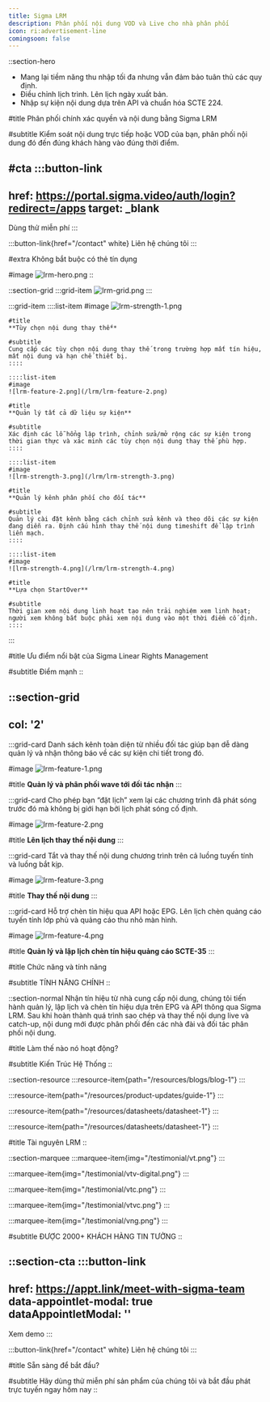 ```yaml
---
title: Sigma LRM
description: Phân phối nội dung VOD và Live cho nhà phân phối
icon: ri:advertisement-line
comingsoon: false
---
```


::section-hero
- Mang lại tiềm năng thu nhập tối đa nhưng vẫn đảm bảo tuân thủ các quy định.
- Điều chỉnh lịch trình. Lên lịch ngày xuất bản.
- Nhập sự kiện nội dung dựa trên API và chuẩn hóa SCTE 224.

#title
Phân phối chính xác quyền và nội dung bằng Sigma LRM

#subtitle
Kiểm soát nội dung trực tiếp hoặc VOD của bạn, phân phối nội dung đó đến đúng khách hàng vào đúng thời điểm.

#cta
  :::button-link
  ---
  href: https://portal.sigma.video/auth/login?redirect=/apps
  target: _blank
  ---
  Dùng thử miễn phí
  :::

  :::button-link{href="/contact" white}
  Liên hệ chúng tôi
  :::

#extra
Không bắt buộc có thẻ tín dụng

#image
![lrm-hero.png](/lrm/lrm-hero.png)
::

::section-grid
  :::grid-item
  ![lrm-grid.png](/lrm/lrm-grid.png)
  :::

  :::grid-item
    ::::list-item
    #image
    ![lrm-strength-1.png](/lrm/lrm-strength-1.png)
    
    #title
    **Tùy chọn nội dung thay thế**
    
    #subtitle
    Cung cấp các tùy chọn nội dung thay thế trong trường hợp mất tín hiệu, mất nội dung và hạn chế thiết bị.
    ::::
  
    ::::list-item
    #image
    ![lrm-feature-2.png](/lrm/lrm-feature-2.png)
    
    #title
    **Quản lý tất cả dữ liệu sự kiện**
    
    #subtitle
    Xác định các lỗ hổng lập trình, chỉnh sửa/mở rộng các sự kiện trong thời gian thực và xác minh các tùy chọn nội dung thay thế phù hợp.
    ::::
  
    ::::list-item
    #image
    ![lrm-strength-3.png](/lrm/lrm-strength-3.png)
    
    #title
    **Quản lý kênh phân phối cho đối tác**
    
    #subtitle
    Quản lý cài đặt kênh bằng cách chỉnh sửa kênh và theo dõi các sự kiện đang diễn ra. Định cấu hình thay thế nội dung timeshift để lập trình liền mạch.
    ::::
  
    ::::list-item
    #image
    ![lrm-strength-4.png](/lrm/lrm-strength-4.png)
    
    #title
    **Lựa chọn StartOver**
    
    #subtitle
    Thời gian xem nội dung linh hoạt tạo nên trải nghiệm xem linh hoạt; người xem không bắt buộc phải xem nội dung vào một thời điểm cố định.
    ::::
  :::

#title
Ưu điểm nổi bật của Sigma Linear Rights Management

#subtitle
Điểm mạnh
::

::section-grid
---
col: '2'
---
  :::grid-card
  Danh sách kênh toàn diện từ nhiều đối tác giúp bạn dễ dàng quản lý và nhận thông báo về các sự kiện chi tiết trong đó.
  
  #image
  ![lrm-feature-1.png](/lrm/lrm-feature-1.png)
  
  #title
  **Quản lý và phân phối wave tới đối tác nhận**
  :::

  :::grid-card
  Cho phép bạn “đặt lịch” xem lại các chương trình đã phát sóng trước đó mà không bị giới hạn bởi lịch phát sóng cố định.
  
  #image
  ![lrm-feature-2.png](/lrm/lrm-feature-2.png)
  
  #title
  **Lên lịch thay thế nội dung**
  :::

  :::grid-card
  Tắt và thay thế nội dung chương trình trên cả luồng tuyến tính và luồng bắt kịp.
  
  #image
  ![lrm-feature-3.png](/lrm/lrm-feature-3.png)
  
  #title
  **Thay thế nội dung**
  :::

  :::grid-card
  Hỗ trợ chèn tín hiệu qua API hoặc EPG. Lên lịch chèn quảng cáo tuyến tính lớp phủ và quảng cáo thu nhỏ màn hình.
  
  #image
  ![lrm-feature-4.png](/lrm/lrm-feature-4.png)
  
  #title
  **Quản lý và lập lịch chèn tín hiệu quảng cáo SCTE-35**
  :::

#title
Chức năng và tính năng

#subtitle
TÍNH NĂNG CHÍNH
::

::section-normal
Nhận tín hiệu từ nhà cung cấp nội dung, chúng tôi tiến hành quản lý, lập lịch và chèn tín hiệu dựa trên EPG và API thông qua Sigma LRM. Sau khi hoàn thành quá trình sao chép và thay thế nội dung live và catch-up, nội dung mới được phân phối đến các nhà đài và đối tác phân phối nội dung.

#title
Làm thế nào nó hoạt động?

#subtitle
Kiến Trúc Hệ Thống
::

::section-resource
  :::resource-item{path="/resources/blogs/blog-1"}
  :::

  :::resource-item{path="/resources/product-updates/guide-1"}
  :::

  :::resource-item{path="/resources/datasheets/datasheet-1"}
  :::

  :::resource-item{path="/resources/datasheets/datasheet-1"}
  :::

#title
Tài nguyên LRM
::

::section-marquee
  :::marquee-item{img="/testimonial/vt.png"}
  :::

  :::marquee-item{img="/testimonial/vtv-digital.png"}
  :::

  :::marquee-item{img="/testimonial/vtc.png"}
  :::

  :::marquee-item{img="/testimonial/vtvc.png"}
  :::

  :::marquee-item{img="/testimonial/vng.png"}
  :::

#subtitle
ĐƯỢC 2000+ KHÁCH HÀNG TIN TƯỞNG
::

::section-cta
  :::button-link
  ---
  href: https://appt.link/meet-with-sigma-team
  data-appointlet-modal: true
  dataAppointletModal: ''
  ---
  Xem demo
  :::

  :::button-link{href="/contact" white}
  Liên hệ chúng tôi
  :::

#title
Sẵn sàng để bắt đầu?

#subtitle
Hãy dùng thử miễn phí sản phẩm của chúng tôi và bắt đầu phát trực tuyến ngay hôm nay
::
